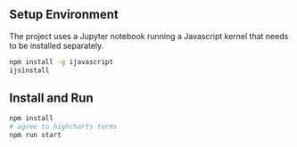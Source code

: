 
## Setup Environment
The project uses a Jupyter notebook running a Javascript kernel that needs to be installed separately.

```bash
npm install -g ijavascript
ijsinstall
```

##  Install and Run
```bash
npm install
# agree to highcharts terms
npm run start
```
